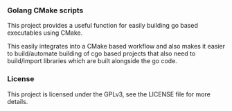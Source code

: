 
### Golang CMake scripts

This project provides a useful function for easily building go based executables using CMake. 

This easily integrates into a CMake based workflow and also makes it easier to build/automate building of cgo based projects that also need to build/import libraries which are built alongside the go code.

### License

This project is licensed under the GPLv3, see the LICENSE file for more details.